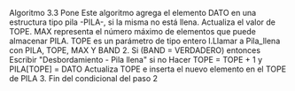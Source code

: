 Algoritmo 3.3 Pone
Este algoritmo agrega el elemento DATO en una estructura tipo pila -PILA-, si la misma no está llena. 
Actualiza el valor de TOPE. MAX representa el número máximo de elementos que puede almacenar PILA. TOPE es un parámetro de tipo entero 
l.Llamar a Pila_llena con PILA, TOPE, MAX Y BAND
2. Si (BAND = VERDADERO)
        entonces
        Escribir "Desbordamiento - Pila llena"
    si no
        Hacer TOPE = TOPE + 1 y PILA[TOPE] = DATO
Actualiza TOPE e inserta el nuevo elemento en el TOPE de PILA
3. Fin del condicional del paso 2